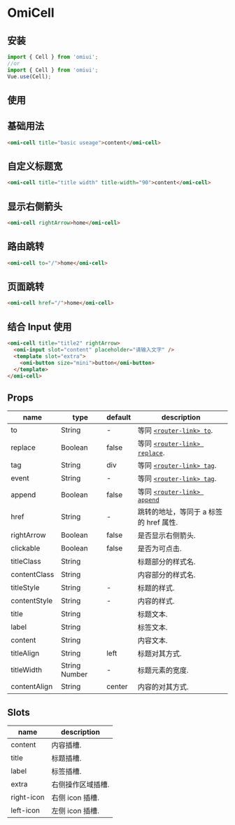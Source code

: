 # OmiCell

## 安装

```js
import { Cell } from 'omiui';
//or
import { Cell } from 'omiui';
Vue.use(Cell);
```

## 使用

## 基础用法

```html
<omi-cell title="basic useage">content</omi-cell>
```

## 自定义标题宽

```html
<omi-cell title="title width" title-width="90">content</omi-cell>
```

## 显示右侧箭头

```html
<omi-cell rightArrow>home</omi-cell>
```

## 路由跳转

```html
<omi-cell to="/">home</omi-cell>
```

## 页面跳转

```html
<omi-cell href="/">home</omi-cell>
```

## 结合 Input 使用

```html
<omi-cell title="title2" rightArrow>
  <omi-input slot="content" placeholder="请输入文字" />
  <template slot="extra">
    <omi-button size="mini">button</omi-button>
  </template>
</omi-cell>
```

## Props

| name         | type          | default | description                                                               |
| ------------ | ------------- | ------- | ------------------------------------------------------------------------- |
| to           | String        | -       | 等同 [`<router-link> to`](https://router.vuejs.org/zh/api/#to).           |
| replace      | Boolean       | false   | 等同 [`<router-link> replace`](https://router.vuejs.org/zh/api/#replace). |
| tag          | String        | div     | 等同 [`<router-link> tag`](https://router.vuejs.org/zh/api/#tag).         |
| event        | String        | -       | 等同 [`<router-link> tag`](https://router.vuejs.org/zh/api/#event).       |
| append       | Boolean       | false   | 等同 [`<router-link> append`](https://router.vuejs.org/zh/api/#append)    |
| href         | String        | -       | 跳转的地址，等同于 a 标签的 href 属性.                                    |
| rightArrow   | Boolean       | false   | 是否显示右侧箭头.                                                         |
| clickable    | Boolean       | false   | 是否为可点击.                                                             |
| titleClass   | String        |         | 标题部分的样式名.                                                             |
| contentClass | String        |         | 内容部分的样式名.                                                             |
| titleStyle   | String        | -       | 标题的样式.                                                               |
| contentStyle | String        | -       | 内容的样式.                                                               |
| title        | String        |         | 标题文本.                                                                 |
| label        | String        |         | 标签文本.                                                                 |
| content      | String        |         | 内容文本.                                                                 |
| titleAlign   | String        | left    | 标题对其方式.                                                             |
| titleWidth   | String Number | -       | 标题元素的宽度.                                                           |
| contentAlign | String        | center  | 内容的对其方式.                                                           |

## Slots

| name       | description       |
| ---------- | ----------------- |
| content    | 内容插槽.         |
| title      | 标题插槽.         |
| label      | 标签插槽.         |
| extra      | 右侧操作区域插槽. |
| right-icon | 右侧 icon 插槽.   |
| left-icon  | 左侧 icon 插槽.   |
